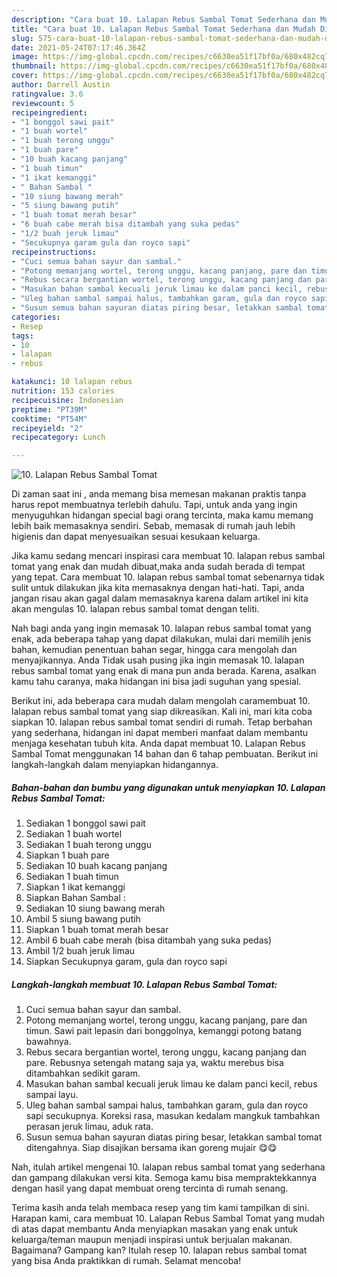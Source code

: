 ```yaml
---
description: "Cara buat 10. Lalapan Rebus Sambal Tomat Sederhana dan Mudah Dibuat"
title: "Cara buat 10. Lalapan Rebus Sambal Tomat Sederhana dan Mudah Dibuat"
slug: 575-cara-buat-10-lalapan-rebus-sambal-tomat-sederhana-dan-mudah-dibuat
date: 2021-05-24T07:17:46.364Z
image: https://img-global.cpcdn.com/recipes/c6630ea51f17bf0a/680x482cq70/10-lalapan-rebus-sambal-tomat-foto-resep-utama.jpg
thumbnail: https://img-global.cpcdn.com/recipes/c6630ea51f17bf0a/680x482cq70/10-lalapan-rebus-sambal-tomat-foto-resep-utama.jpg
cover: https://img-global.cpcdn.com/recipes/c6630ea51f17bf0a/680x482cq70/10-lalapan-rebus-sambal-tomat-foto-resep-utama.jpg
author: Darrell Austin
ratingvalue: 3.6
reviewcount: 5
recipeingredient:
- "1 bonggol sawi pait"
- "1 buah wortel"
- "1 buah terong unggu"
- "1 buah pare"
- "10 buah kacang panjang"
- "1 buah timun"
- "1 ikat kemanggi"
- " Bahan Sambal "
- "10 siung bawang merah"
- "5 siung bawang putih"
- "1 buah tomat merah besar"
- "6 buah cabe merah bisa ditambah yang suka pedas"
- "1/2 buah jeruk limau"
- "Secukupnya garam gula dan royco sapi"
recipeinstructions:
- "Cuci semua bahan sayur dan sambal."
- "Potong memanjang wortel, terong unggu, kacang panjang, pare dan timun. Sawi pait lepasin dari bonggolnya, kemanggi potong batang bawahnya."
- "Rebus secara bergantian wortel, terong unggu, kacang panjang dan pare. Rebusnya setengah matang saja ya, waktu merebus bisa ditambahkan sedikit garam."
- "Masukan bahan sambal kecuali jeruk limau ke dalam panci kecil, rebus sampai layu."
- "Uleg bahan sambal sampai halus, tambahkan garam, gula dan royco sapi secukupnya. Koreksi rasa, masukan kedalam mangkuk tambahkan perasan jeruk limau, aduk rata."
- "Susun semua bahan sayuran diatas piring besar, letakkan sambal tomat ditengahnya. Siap disajikan bersama ikan goreng mujair 😋😋"
categories:
- Resep
tags:
- 10
- lalapan
- rebus

katakunci: 10 lalapan rebus 
nutrition: 153 calories
recipecuisine: Indonesian
preptime: "PT39M"
cooktime: "PT54M"
recipeyield: "2"
recipecategory: Lunch

---
```



![10. Lalapan Rebus Sambal Tomat](https://img-global.cpcdn.com/recipes/c6630ea51f17bf0a/680x482cq70/10-lalapan-rebus-sambal-tomat-foto-resep-utama.jpg)

Di zaman  saat ini , anda memang bisa memesan makanan praktis tanpa harus repot membuatnya terlebih dahulu. Tapi, untuk anda yang ingin menyuguhkan hidangan special bagi orang tercinta, maka kamu memang lebih baik memasaknya sendiri. Sebab, memasak di rumah jauh lebih higienis dan dapat menyesuaikan sesuai kesukaan keluarga.

Jika kamu sedang mencari inspirasi cara membuat 10. lalapan rebus sambal tomat yang enak dan mudah dibuat,maka anda sudah berada di tempat yang tepat. Cara membuat 10. lalapan rebus sambal tomat  sebenarnya tidak sulit untuk dilakukan jika kita memasaknya dengan hati-hati. Tapi, anda jangan risau akan gagal dalam memasaknya 
karena dalam artikel ini kita akan mengulas 10. lalapan rebus sambal tomat dengan teliti.  



Nah bagi anda yang ingin memasak 10. lalapan rebus sambal tomat yang enak, ada beberapa tahap yang dapat dilakukan, mulai dari memilih jenis bahan, kemudian penentuan bahan segar, hingga cara mengolah dan menyajikannya. Anda Tidak usah pusing jika ingin memasak 10. lalapan rebus sambal tomat yang enak di mana pun anda berada. Karena, asalkan kamu  tahu caranya, maka hidangan ini bisa jadi suguhan yang spesial.

Berikut ini, ada beberapa cara mudah dalam mengolah caramembuat 10. lalapan rebus sambal tomat yang siap dikreasikan. Kali ini, mari kita coba siapkan 10. lalapan rebus sambal tomat sendiri di rumah. Tetap berbahan yang sederhana, hidangan ini dapat memberi manfaat dalam membantu menjaga kesehatan tubuh kita. Anda dapat membuat 10. Lalapan Rebus Sambal Tomat menggunakan 14 bahan dan 6 tahap pembuatan. Berikut ini langkah-langkah dalam menyiapkan hidangannya.

<!--inarticleads1-->

##### Bahan-bahan dan bumbu yang digunakan untuk menyiapkan 10. Lalapan Rebus Sambal Tomat:

1. Sediakan 1 bonggol sawi pait
1. Sediakan 1 buah wortel
1. Sediakan 1 buah terong unggu
1. Siapkan 1 buah pare
1. Sediakan 10 buah kacang panjang
1. Sediakan 1 buah timun
1. Siapkan 1 ikat kemanggi
1. Siapkan  Bahan Sambal :
1. Sediakan 10 siung bawang merah
1. Ambil 5 siung bawang putih
1. Siapkan 1 buah tomat merah besar
1. Ambil 6 buah cabe merah (bisa ditambah yang suka pedas)
1. Ambil 1/2 buah jeruk limau
1. Siapkan Secukupnya garam, gula dan royco sapi




<!--inarticleads2-->

##### Langkah-langkah membuat 10. Lalapan Rebus Sambal Tomat:

1. Cuci semua bahan sayur dan sambal.
1. Potong memanjang wortel, terong unggu, kacang panjang, pare dan timun. Sawi pait lepasin dari bonggolnya, kemanggi potong batang bawahnya.
1. Rebus secara bergantian wortel, terong unggu, kacang panjang dan pare. Rebusnya setengah matang saja ya, waktu merebus bisa ditambahkan sedikit garam.
1. Masukan bahan sambal kecuali jeruk limau ke dalam panci kecil, rebus sampai layu.
1. Uleg bahan sambal sampai halus, tambahkan garam, gula dan royco sapi secukupnya. Koreksi rasa, masukan kedalam mangkuk tambahkan perasan jeruk limau, aduk rata.
1. Susun semua bahan sayuran diatas piring besar, letakkan sambal tomat ditengahnya. Siap disajikan bersama ikan goreng mujair 😋😋




Nah, itulah artikel mengenai  10. lalapan rebus sambal tomat  yang sederhana dan gampang dilakukan versi kita. Semoga kamu bisa mempraktekkannya dengan hasil yang dapat membuat oreng tercinta di rumah senang. 

Terima kasih anda telah membaca resep yang tim kami tampilkan di sini. Harapan kami, cara membuat  10. Lalapan Rebus Sambal Tomat yang mudah di atas dapat membantu Anda menyiapkan masakan yang enak untuk keluarga/teman maupun menjadi inspirasi untuk berjualan makanan. Bagaimana? Gampang kan? Itulah resep 10. lalapan rebus sambal tomat yang bisa Anda praktikkan di rumah. Selamat mencoba!

